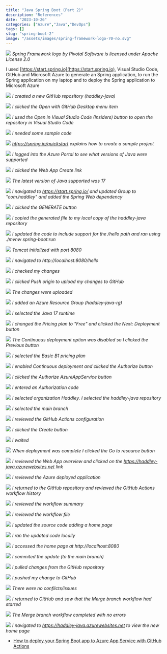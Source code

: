 ```yaml
---
title: "Java Spring Boot (Part 2)"
description: "References"
date: "2023-10-26"
categories: ["Azure","Java","DevOps"]
tags: []
slug: "spring-boot-2"
image: "/assets/images/spring-framework-logo-70-no.svg"
---
```


![](/assets/images/spring-boot-2/spring-framework-logo-2018.svg)
*Spring Framework logo by Pivotal Software is licensed under Apache License 2.0*


I used [https://start.spring.io](https://start.spring.io), Visual Studio Code, GitHub and Microsoft Azure to generate an Spring application, to run the Spring application on my laptop and to deploy the Spring application to Microsoft Azure

![](/assets/images/spring-boot-2/screenshot-2023-10-26-at-9.55.59-am-1895x1185.png)
*I created a new GitHub repository (haddley-java)*

![](/assets/images/spring-boot-2/screenshot-2023-10-26-at-9.56.35-am-1898x717.png)
*I clicked the Open with GitHub Desktop menu item*

![](/assets/images/spring-boot-2/screenshot-2023-10-26-at-9.57.18-am-1604x710.png)
*I used the Open in Visual Studio Code (Insiders) button to open the repository in Visual Studio Code*

![](/assets/images/spring-boot-2/screenshot-2023-10-26-at-9.57.51-am-1605x790.png)
*I needed some sample code*

![](/assets/images/spring-boot-2/screenshot-2023-10-26-at-9.59.05-am-1899x896.png)
*https://spring.io/quickstart explains how to create a sample project*

![](/assets/images/spring-boot-2/screenshot-2023-10-26-at-10.02.47-am-1898x693.png)
*I logged into the Azure Portal to see what versions of Java were supported*

![](/assets/images/spring-boot-2/screenshot-2023-10-26-at-10.03.01-am-1897x508.png)
*I clicked the Web App Create link*

![](/assets/images/spring-boot-2/screenshot-2023-10-26-at-10.03.26-am-1898x504.png)
*The latest version of Java supported was 17*

![](/assets/images/spring-boot-2/screenshot-2023-10-26-at-10.37.23-am-1897x762.png)
*I navigated to https://start.spring.io/ and updated Group to "com.haddley" and added the Spring Web dependency*

![](/assets/images/spring-boot-2/screenshot-2023-10-26-at-10.38.08-am-1895x891.png)
*I clicked the GENERATE button*

![](/assets/images/spring-boot-2/screenshot-2023-10-26-at-10.42.36-am-1198x430.png)
*I copied the generated file to my local copy of the haddley-java repository*

![](/assets/images/spring-boot-2/screenshot-2023-10-26-at-10.44.21-am-1609x793.png)
*I updated the code to include support for the /hello path and ran using ./mvnw spring-boot:run*

![](/assets/images/spring-boot-2/screenshot-2023-10-26-at-10.44.49-am-1605x790.png)
*Tomcat initialized with port 8080*

![](/assets/images/spring-boot-2/screenshot-2023-10-26-at-10.45.31-am-1895x154.png)
*I navigated to http://localhost:8080/hello*

![](/assets/images/spring-boot-2/screenshot-2023-10-26-at-10.46.15-am-1604x709.png)
*I checked my changes*

![](/assets/images/spring-boot-2/screenshot-2023-10-26-at-10.46.28-am-1605x710.png)
*I clicked Push origin to upload my changes to GitHub*

![](/assets/images/spring-boot-2/screenshot-2023-10-26-at-10.46.43-am-1603x711.png)
*The changes were uploaded*

![](/assets/images/spring-boot-2/screenshot-2023-10-26-at-10.48.44-am-1895x892.png)
*I added an Azure Resource Group (haddley-java-rg)*

![](/assets/images/spring-boot-2/screenshot-2023-10-26-at-10.49.32-am-1897x894.png)
*I selected the Java 17 runtime*

![](/assets/images/spring-boot-2/screenshot-2023-10-26-at-10.49.59-am-1895x894.png)
*I changed the Pricing plan to "Free" and clicked the Next: Deployment button*

![](/assets/images/spring-boot-2/screenshot-2023-10-26-at-10.51.14-am-1897x462.png)
*The Continuous deployment option was disabled so I clicked the Previous button*

![](/assets/images/spring-boot-2/screenshot-2023-10-26-at-10.51.33-am-1896x894.png)
*I selected the Basic B1 pricing plan*

![](/assets/images/spring-boot-2/screenshot-2023-10-26-at-10.51.47-am-1894x891.png)
*I enabled Continuous deployment and clicked the Authorize button*

![](/assets/images/spring-boot-2/screenshot-2023-10-26-at-10.52.06-am-1278x719.png)
*I clicked the Authorize AzureAppService button*

![](/assets/images/spring-boot-2/screenshot-2023-10-26-at-10.52.20-am-1281x722.png)
*I entered an Authorization code*

![](/assets/images/spring-boot-2/screenshot-2023-10-26-at-10.53.10-am-1898x894.png)
*I selected organization Haddley. I selected the haddley-java repository*

![](/assets/images/spring-boot-2/screenshot-2023-10-26-at-10.53.31-am-1896x892.png)
*I selected the main branch*

![](/assets/images/spring-boot-2/screenshot-2023-10-26-at-10.53.56-am-1895x894.png)
*I reviewed the GitHub Actions configuration*

![](/assets/images/spring-boot-2/screenshot-2023-10-26-at-10.55.13-am-1896x891.png)
*I clicked the Create button*

![](/assets/images/spring-boot-2/screenshot-2023-10-26-at-10.55.45-am-1896x891.png)
*I waited*

![](/assets/images/spring-boot-2/screenshot-2023-10-26-at-10.59.45-am-1896x894.png)
*When deployment was complete I clicked the Go to resource button*

![](/assets/images/spring-boot-2/screenshot-2023-10-26-at-11.00.03-am-1896x892.png)
*I reviewed the Web App overview and clicked on the https://haddley-java.azurewebsites.net link*

![](/assets/images/spring-boot-2/screenshot-2023-10-26-at-11.00.34-am-1896x291.png)
*I reviewed the Azure deployed application*

![](/assets/images/spring-boot-2/screenshot-2023-10-26-at-11.01.10-am-1894x500.png)
*I returned to the GitHub repository and reviewed the GitHub Actions workflow history*

![](/assets/images/spring-boot-2/screenshot-2023-10-26-at-11.01.36-am-1896x892.png)
*I reviewed the workflow summary*

![](/assets/images/spring-boot-2/screenshot-2023-10-26-at-11.03.13-am-1897x1208.png)
*I reviewed the workflow file*

![](/assets/images/spring-boot-2/screenshot-2023-10-26-at-11.04.41-am-1602x791.png)
*I updated the source code adding a home page*

![](/assets/images/spring-boot-2/screenshot-2023-10-26-at-11.05.06-am-1604x789.png)
*I ran the updated code locally*

![](/assets/images/spring-boot-2/screenshot-2023-10-26-at-11.05.25-am-1895x173.png)
*I accessed the home page at http://localhost:8080*

![](/assets/images/spring-boot-2/screenshot-2023-10-26-at-11.06.06-am-1604x708.png)
*I commited the update (to the main branch)*

![](/assets/images/spring-boot-2/screenshot-2023-10-26-at-11.06.29-am-1609x709.png)
*I pulled changes from the GitHub repository*

![](/assets/images/spring-boot-2/screenshot-2023-10-26-at-11.06.42-am-1607x709.png)
*I pushed my change to GitHub*

![](/assets/images/spring-boot-2/screenshot-2023-10-26-at-11.06.53-am-1602x708.png)
*There were no conflicts/issues*

![](/assets/images/spring-boot-2/screenshot-2023-10-26-at-11.07.15-am-1899x595.png)
*I returned to GitHub and saw that the Merge branch workflow had started*

![](/assets/images/spring-boot-2/screenshot-2023-10-26-at-11.08.40-am-1898x1208.png)
*The Merge branch workflow completed with no errors*

![](/assets/images/spring-boot-2/screenshot-2023-10-26-at-11.09.30-am-1896x165.png)
*I navigated to https://haddley-java.azurewebsites.net to view the new home page*
- [How to deploy your Spring Boot app to Azure App Service with GitHub Actions](https://www.youtube.com/watch?v=CPsI1KnVSOM)
